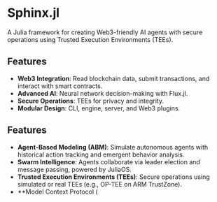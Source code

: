 # Sphinx.jl

A Julia framework for creating Web3-friendly AI agents with secure operations using Trusted Execution Environments (TEEs).

## Features
- **Web3 Integration**: Read blockchain data, submit transactions, and interact with smart contracts.
- **Advanced AI**: Neural network decision-making with Flux.jl.
- **Secure Operations**: TEEs for privacy and integrity.
- **Modular Design**: CLI, engine, server, and Web3 plugins.

## Features
- **Agent-Based Modeling (ABM)**: Simulate autonomous agents with historical action tracking and emergent behavior analysis.
- **Swarm Intelligence**: Agents collaborate via leader election and message passing, powered by JuliaOS.
- **Trusted Execution Environments (TEEs)**: Secure operations using simulated or real TEEs (e.g., OP-TEE on ARM TrustZone).
- **Model Context Protocol (

